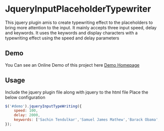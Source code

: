 
# JqueryInputPlaceholderTypewriter
This jquery plugin amis to create typewriting effect to the placeholders to bring more attention to the input. It mainly accepts three input speed, delay and keywords. It uses the keywords and display characters with a typewriting effect using the speed and delay parameters

## Demo
You Can see an Online Demo of this project here
[Demo Homepage](http://samuelj90.github.io/JqueryTypewriter/ "Demo Homepage")

## Usage
Include the jquery plugin file along with jquery to the html file 
Place the below configuration
```javascript
$('#demo').jqueryInputTypeWriting({
	speed: 100,
	delay: 2000,
	keywords: ['Sachin Tendulkar','Samuel James Mathew','Barack Obama','Apple News','India','Iam Feeling Happy'],
});

